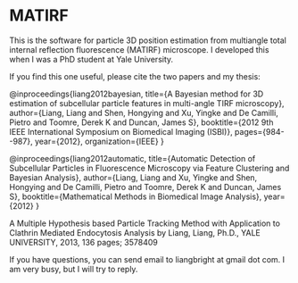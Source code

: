 # MATIRF

This is the software for particle 3D position estimation from multiangle total internal reflection fluorescence (MATIRF) microscope.
I developed this when I was a PhD student at Yale University.

If you find this one useful, please cite the two papers and my thesis:

@inproceedings{liang2012bayesian,
  title={A Bayesian method for 3D estimation of subcellular particle features in multi-angle TIRF microscopy},
  author={Liang, Liang and Shen, Hongying and Xu, Yingke and De Camilli, Pietro and Toomre, Derek K and Duncan, James S},
  booktitle={2012 9th IEEE International Symposium on Biomedical Imaging (ISBI)},
  pages={984--987},
  year={2012},
  organization={IEEE}
}

@inproceedings{liang2012automatic,
  title={Automatic Detection of Subcellular Particles in Fluorescence Microscopy via Feature Clustering and Bayesian Analysis},
  author={Liang, Liang and Xu, Yingke and Shen, Hongying and De Camilli, Pietro and Toomre, Derek K and Duncan, James S},
  booktitle={Mathematical Methods in Biomedical Image Analysis},
  year={2012}
}

A Multiple Hypothesis based Particle Tracking Method with Application to Clathrin Mediated Endocytosis Analysis
by Liang, Liang, Ph.D., YALE UNIVERSITY, 2013, 136 pages; 3578409

If you have questions, you can send email to liangbright at gmail dot com. I am very busy, but I will try to reply.
